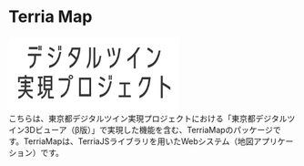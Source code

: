 # Terria Map

<img src="hello_logo.png" alt="drawing" width="300"/>

<br>
こちらは、東京都デジタルツイン実現プロジェクトにおける「東京都デジタルツイン3Dビューア（β版）」で実現した機能を含む、TerriaMapのパッケージです。TerriaMapは、TerriaJSライブラリを用いたWebシステム（地図アプリケーション）です。
